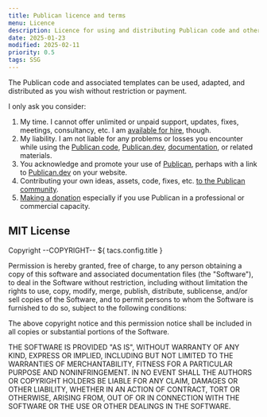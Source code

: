 ```yaml
---
title: Publican licence and terms
menu: Licence
description: Licence for using and distributing Publican code and other assets.
date: 2025-01-23
modified: 2025-02-11
priority: 0.5
tags: SSG
---
```


The Publican code and associated templates can be used, adapted, and distributed as you wish without restriction or payment.

I only ask you consider:

1. My time. I cannot offer unlimited or unpaid support, updates, fixes, meetings, consultancy, etc. I am [available for hire](https://craigbuckler.com/), though.
1. My liability. I am not liable for any problems or losses you encounter while using the [Publican code](https://www.npmjs.com/package/publican), [Publican.dev](--ROOT--), [documentation](--ROOT--docs/), or related materials.
1. You acknowledge and promote your use of [Publican](https://www.npmjs.com/package/publican), perhaps with a link to [Publican.dev](--ROOT--) on your website.
1. Contributing your own ideas, assets, code, fixes, etc. [to the Publican community](https://github.com/craigbuckler/publican).
1. [Making a donation](--ROOT--about/donate/) especially if you use Publican in a professional or commercial capacity.


## MIT License

Copyright --COPYRIGHT-- ${ tacs.config.title }

Permission is hereby granted, free of charge, to any person obtaining a copy of this software and associated documentation files (the "Software"), to deal in the Software without restriction, including without limitation the rights to use, copy, modify, merge, publish, distribute, sublicense, and/or sell copies of the Software, and to permit persons to whom the Software is furnished to do so, subject to the following conditions:

The above copyright notice and this permission notice shall be included in all copies or substantial portions of the Software.

THE SOFTWARE IS PROVIDED "AS IS", WITHOUT WARRANTY OF ANY KIND, EXPRESS OR IMPLIED, INCLUDING BUT NOT LIMITED TO THE WARRANTIES OF MERCHANTABILITY, FITNESS FOR A PARTICULAR PURPOSE AND NONINFRINGEMENT. IN NO EVENT SHALL THE AUTHORS OR COPYRIGHT HOLDERS BE LIABLE FOR ANY CLAIM, DAMAGES OR OTHER LIABILITY, WHETHER IN AN ACTION OF CONTRACT, TORT OR OTHERWISE, ARISING FROM, OUT OF OR IN CONNECTION WITH THE SOFTWARE OR THE USE OR OTHER DEALINGS IN THE SOFTWARE.
